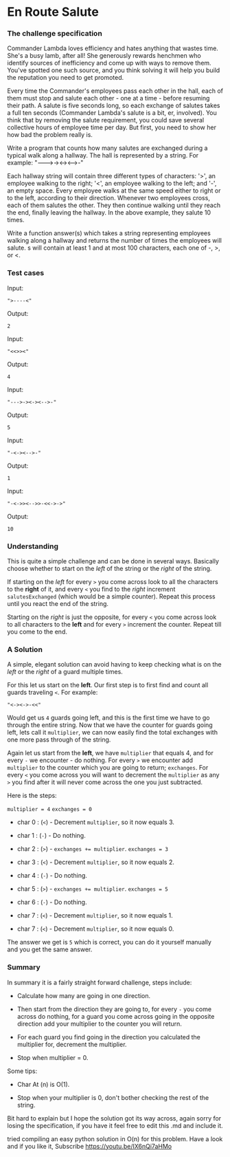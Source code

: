 # En Route Salute

### The challenge specification
Commander Lambda loves efficiency and hates anything that wastes time. She's a busy lamb, after all! She generously rewards henchmen who identify sources of inefficiency and come up with ways to remove them. You've spotted one such source, and you think solving it will help you build the reputation you need to get promoted.

Every time the Commander's employees pass each other in the hall, each of them must stop and salute each other - one at a time - before resuming their path. A salute is five seconds long, so each exchange of salutes takes a full ten seconds (Commander Lambda's salute is a bit, er, involved). You think that by removing the salute requirement, you could save several collective hours of employee time per day. But first, you need to show her how bad the problem really is.

Write a program that counts how many salutes are exchanged during a typical walk along a hallway. The hall is represented by a string. For example:
"--->-><-><-->-"

Each hallway string will contain three different types of characters: '>', an employee walking to the right; '<', an employee walking to the left; and '-', an empty space. Every employee walks at the same speed either to right or to the left, according to their direction. Whenever two employees cross, each of them salutes the other. They then continue walking until they reach the end, finally leaving the hallway. In the above example, they salute 10 times.

Write a function answer(s) which takes a string representing employees walking along a hallway and returns the number of times the employees will salute. s will contain at least 1 and at most 100 characters, each one of -, >, or <.

### Test cases

Input:

`">----<"`

Output:

`2`

Input:

`"<<>><"`

Output:

`4`

Input:

`"--->-><-><-->-"`

Output:

`5`

Input:

`"-<-><-->-"`

Output:

`1`

Input:

`"-<->><-->>-<<->->"`

Output:

`10`

### Understanding
This is quite a simple challenge and can be done in several ways. Basically choose whether to start on the _left_ of the string or the _right_ of the string.

If starting on the _left_ for every `>` you come across look to all the characters to the __right__ of it, and every `<` you find to the _right_ increment `salutesExchanged` (which would be a simple counter). Repeat this process until you react the end of the string.

Starting on the _right_ is just the opposite, for every `<` you come across look to all characters to the __left__ and for every `>` increment the counter. Repeat till you come to the end.

### A Solution
A simple, elegant solution can avoid having to keep checking what is on the _left_ or the _right_ of a guard multiple times.

For this let us start on the __left__. Our first step is to first find and count all guards traveling `<`. For example:

`"<-><->-<<"`

Would get us `4` guards going left, and this is the first time we have to go through the entire string. Now that we have the counter for guards going left, lets call it `multiplier`, we can now easily find the total exchanges with one more pass through of the string.

Again let us start from the __left__, we have `multiplier` that equals 4, and for every `-` we encounter - do nothing. For every `>` we encounter add `multiplier` to the counter which you are going to return; `exchanges`. For every `<` you come across you will want to decrement the `multiplier` as any `>` you find after it will never come across the one you just subtracted.

Here is the steps:

`multiplier = 4`
`exchanges = 0`

* char 0 : (`<`) - Decrement `multiplier`, so it now equals 3.

* char 1 : (`-`) - Do nothing.

* char 2 : (`>`) - `exchanges += multiplier`. `exchanges = 3`

* char 3 : (`<`) - Decrement `multiplier`, so it now equals 2.

* char 4 : (`-`) - Do nothing.

* char 5 : (`>`) - `exchanges += multiplier`. `exchanges = 5`

* char 6 : (`-`) - Do nothing.

* char 7 : (`<`) - Decrement `multiplier`, so it now equals 1.

* char 7 : (`<`) - Decrement `multiplier`, so it now equals 0.

The answer we get is `5` which is correct, you can do it yourself manually and you get the same answer.

### Summary

In summary it is a fairly straight forward challenge, steps include:

* Calculate how many are going in one direction.

* Then start from the direction they are going to, for every `-` you come across do nothing, for a guard you come across going in the opposite direction add your multiplier to the counter you will return.

* For each guard you find going in the direction you calculated the multiplier for, decrement the multiplier.

* Stop when multiplier = 0.

Some tips:

* Char At (n) is O(1).

* Stop when your multiplier is 0, don't bother checking the rest of the string.

Bit hard to explain but I hope the solution got its way across, again sorry for losing the specification, if you have it feel free to edit this .md and include it.

tried compiling an easy python solution in O(n) for this problem. 
Have a look and if you like it, Subscribe
https://youtu.be/IX6nQi7aHMo
